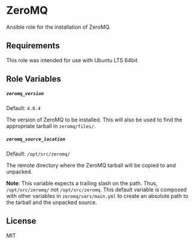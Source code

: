 ZeroMQ
=========
Ansible role for the installation of ZeroMQ.

Requirements
------------
This role was intended for use with Ubuntu LTS 64bit.

Role Variables
--------------
##### `zeromq_version`

Default: `4.0.4`

The version of ZeroMQ to be installed. This will also be used to find the appropriate tarball in `zeromq/files/`.

##### `zeromq_source_location`
Default: `/opt/src/zeromq/`

The remote directory where the ZeroMQ tarball will be copied to and unpacked.

**Note**: This variable expects a trailing slash on the path. Thus, `/opt/src/zeromq/` not `/opt/src/zeromq`. This default variable is composed with other variables in `zeromq/vars/main.yml` to create an absolute path to the tarball and the unpacked source. 

License
-------
MIT

